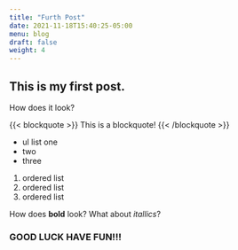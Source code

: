 ```yaml
---
title: "Furth Post"
date: 2021-11-18T15:40:25-05:00
menu: blog
draft: false
weight: 4
---
```


## This is my first post.
How does it look?

{{< blockquote >}}
This is a blockquote!
{{< /blockquote >}}

* ul list one
* two
* three

1. ordered list
2. ordered list
3. ordered list

How does **bold** look? What about *itallics*?

### GOOD LUCK HAVE FUN!!!
